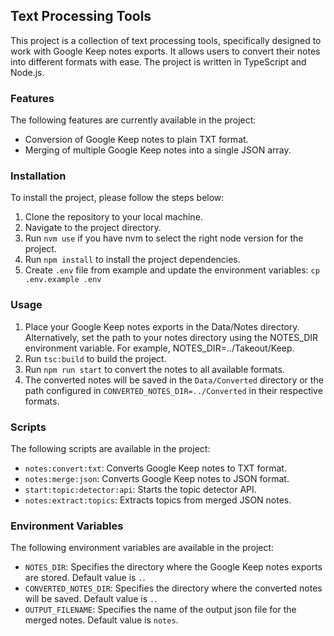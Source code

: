 ## Text Processing Tools
This project is a collection of text processing tools, specifically designed to work with Google Keep notes exports. It allows users to convert their notes into different formats with ease. The project is written in TypeScript and Node.js.

### Features
The following features are currently available in the project:

- Conversion of Google Keep notes to plain TXT format.
- Merging of multiple Google Keep notes into a single JSON array.

### Installation
To install the project, please follow the steps below:

1. Clone the repository to your local machine.
2. Navigate to the project directory.
3. Run `nvm use` if you have nvm to select the right node version for the project.
4. Run `npm install` to install the project dependencies.
5. Create `.env` file from example and update the environment variables: `cp .env.example .env`

### Usage
1. Place your Google Keep notes exports in the Data/Notes directory. Alternatively, set the path to your notes directory using the NOTES_DIR environment variable. For example, NOTES_DIR=../Takeout/Keep.
2. Run `tsc:build` to build the project.
3. Run `npm run start` to convert the notes to all available formats.
4. The converted notes will be saved in the `Data/Converted` directory or the path configured in `CONVERTED_NOTES_DIR=../Converted` in their respective formats.

### Scripts
The following scripts are available in the project:

- `notes:convert:txt`: Converts Google Keep notes to TXT format.
- `notes:merge:json`: Converts Google Keep notes to JSON format.
- `start:topic:detector:api`: Starts the topic detector API.
- `notes:extract:topics`: Extracts topics from merged JSON notes.

### Environment Variables
The following environment variables are available in the project:

- `NOTES_DIR`: Specifies the directory where the Google Keep notes exports are stored. Default value is `.`.
- `CONVERTED_NOTES_DIR`: Specifies the directory where the converted notes will be saved. Default value is `.`.
- `OUTPUT_FILENAME`: Specifies the name of the output json file for the merged notes. Default value is `notes`.
